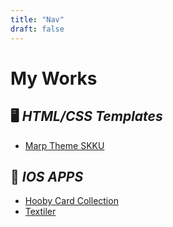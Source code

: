 ```yaml
---
title: "Nav"
draft: false
---
```


# My Works

<div class="nav">

## 🖥️ *HTML/CSS Templates*
- [Marp Theme SKKU](https://github.com/Huigz/marp-theme-skku)

 
## 📱 *IOS APPS*
- [Hooby Card Collection](/hcc)
- [Textiler](/textiler)

</div>
